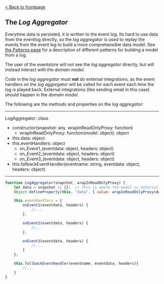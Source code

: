 [< Back to frontpage](./index.md)

## The _Log Aggregator_
Everytime data is persisted, it is written to the event log. Its hard to use data from the eventlog directly, so the _log aggregator_ is used to replay the events from the event log to build a more comprehensible data model. See [the Patterns page](./patterns.md) for a description of different patterns for building a model from a log.

The user of the eventstore will not see the _log aggregator_ directly, but will instead interact with the _domain model_.

Code in the _log aggregator_ must __not__ do external integrations, as the event handlers on the _log aggregator_ will be called for each event each time the log is played back. External integrations (like sending email in this case) should happen in the _domain model_.

The following are the methods and properties on the _log aggregator_:

---
LogAggregator: class
- constructor(snapshot: any, wrapInReadOnlyProxy: function)
	- wrapInReadOnlyProxy: function(model: object): object
- this.data: object
- this.eventHandlers: object
	- on_Event1_(eventdata: object, headers: object)
	- on_Event2_(eventdata: object, headers: object)
	- on_Event3_(eventdata: object, headers: object)
- this.fallbackEventHandler(eventname: string, eventdata: object, headers: object)
---
```javascript
function LogAggregator(snapshot, wrapInReadOnlyProxy) {
	let data = snapshot || {};	// This is where the model is materialized!
	Object.defineProperty(this, "data", { value: wrapInReadOnlyProxy(data), writable: false});

	this.eventHandlers = {
		onEvent1(eventdata, headers) {
			//...
		},

		onEvent2(eventdata, headers) {
			//...
		},

		onEvent3(eventdata, headers) {
			//...
		}
	};

	this.fallbackEventHandler(eventname, eventdata, headers){
		//...
	}
}
```
